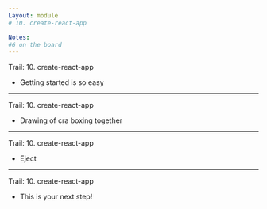 ```yaml
---
Layout: module
# 10. create-react-app

Notes:
#6 on the board
---
```


Trail: 10. create-react-app

- Getting started is so easy

---

Trail: 10. create-react-app

- Drawing of cra boxing together

---

Trail: 10. create-react-app

- Eject

---

Trail: 10. create-react-app

- This is your next step!
